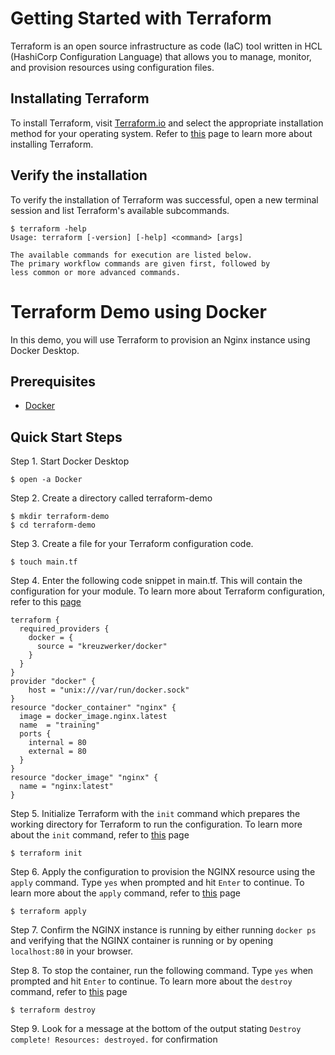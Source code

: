 # Getting Started with Terraform

Terraform is an open source infrastructure as code (IaC) tool written in HCL (HashiCorp Configuration Language) that allows you to manage, monitor, and provision resources using configuration files.

## Installating Terraform 
To install Terraform, visit [Terraform.io](https://www.terraform.io/downloads.html) and select the appropriate installation method for your operating system. Refer to [this](https://learn.hashicorp.com/tutorials/terraform/install-cli#install-terraform) page to learn more about installing Terraform.

## Verify the installation
To verify the installation of Terraform was successful, open a new terminal session and list Terraform's available subcommands.
```shell
$ terraform -help
Usage: terraform [-version] [-help] <command> [args]

The available commands for execution are listed below.
The primary workflow commands are given first, followed by
less common or more advanced commands.
```

# Terraform Demo using Docker
In this demo, you will use Terraform to provision an Nginx instance using Docker Desktop. 

## Prerequisites

- [Docker](https://www.docker.com/products/docker-desktop/)

## Quick Start Steps
Step 1. Start Docker Desktop
```shell
$ open -a Docker
```

Step 2. Create a directory called terraform-demo
```shell
$ mkdir terraform-demo
$ cd terraform-demo
```

Step 3. Create a file for your Terraform configuration code.

```shell
$ touch main.tf
```

Step 4. Enter the following code snippet in main.tf. This will contain the configuration for your module. To learn more about Terraform configuration, refer to this [page](https://learn.hashicorp.com/tutorials/terraform/docker-build?in=terraform/docker-get-started)

```hcl
terraform {
  required_providers {
    docker = {
      source = "kreuzwerker/docker"
    }
  }
}
provider "docker" {
    host = "unix:///var/run/docker.sock"
}
resource "docker_container" "nginx" {
  image = docker_image.nginx.latest
  name  = "training"
  ports {
    internal = 80
    external = 80
  }
}
resource "docker_image" "nginx" {
  name = "nginx:latest"
}
```

Step 5. Initialize Terraform with the `init` command which prepares the working directory for Terraform to run the configuration. To learn more about the `init` command, refer to [this](https://learn.hashicorp.com/tutorials/terraform/docker-build?in=terraform/docker-get-started#initialize-the-directory) page

```shell
$ terraform init
```

Step 6. Apply the configuration to provision the NGINX resource using the `apply` command. Type `yes` when prompted and hit `Enter` to continue. To learn more about the `apply` command, refer to [this](https://learn.hashicorp.com/tutorials/terraform/docker-build?in=terraform/docker-get-started#create-infrastructure) page

```shell
$ terraform apply
```

Step 7. Confirm the NGINX instance is running by either running ```docker ps``` and verifying that the NGINX container is running or by opening ```localhost:80``` in your browser. 


Step 8. To stop the container, run the following command. Type `yes` when prompted and hit `Enter` to continue. To learn more about the `destroy` command, refer to [this](https://learn.hashicorp.com/tutorials/terraform/docker-destroy?in=terraform/docker-get-started#destroy) page

```shell
$ terraform destroy
```

Step 9. Look for a message at the bottom of the output stating `Destroy complete! Resources: destroyed.` for confirmation
